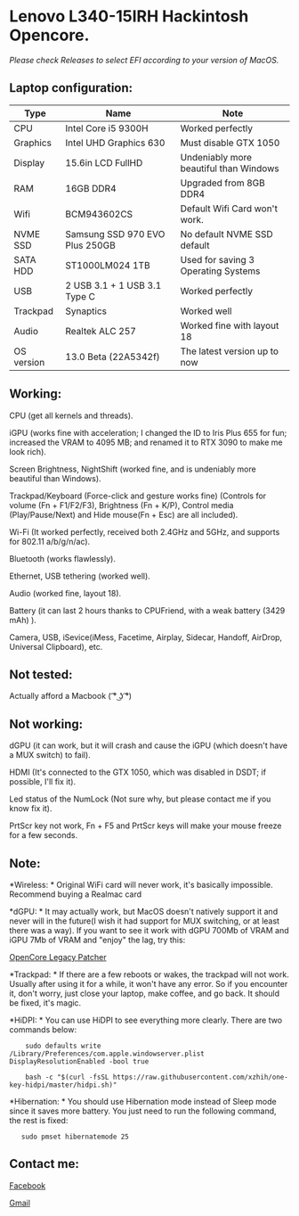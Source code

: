 # Lenovo L340-15IRH Hackintosh Opencore.

*Please check Releases to select EFI according to your version of MacOS.*

## Laptop configuration:
  | Type | Name | Note |
  | --- | --- | --- |
  | CPU | Intel Core i5 9300H | Worked perfectly |
  | Graphics | Intel UHD Graphics 630 | Must disable GTX 1050 |
  | Display | 15.6in LCD FullHD | Undeniably more beautiful than Windows |
  | RAM | 16GB DDR4 | Upgraded from 8GB DDR4 |
  | Wifi| BCM943602CS | Default Wifi Card won't work. |
  | NVME SSD| Samsung SSD 970 EVO Plus 250GB | No default NVME SSD default |
  | SATA HDD | ST1000LM024 1TB | Used for saving 3 Operating Systems |
  | USB | 2 USB 3.1 + 1 USB 3.1 Type C | Worked perfectly |
  | Trackpad | Synaptics | Worked well |
  | Audio | Realtek ALC 257 | Worked fine with layout 18 |
  | OS version| 13.0 Beta (22A5342f) | The latest version up to now |
  


## Working:

  CPU (get all kernels and threads).
  
  iGPU (works fine with acceleration; I changed the ID to Iris Plus 655 for fun; increased the VRAM to 4095 MB; and renamed it to RTX 3090 to make me look rich).
  
  Screen Brightness, NightShift (worked fine, and is undeniably more beautiful than Windows).
  
  Trackpad/Keyboard (Force-click and gesture works fine)
  (Controls for volume (Fn + F1/F2/F3), Brightness (Fn + K/P), Control media (Play/Pause/Next) and Hide mouse(Fn + Esc) are all included).
  
  Wi-Fi (It worked perfectly, received both 2.4GHz and 5GHz, and supports for 802.11 a/b/g/n/ac).
  
  Bluetooth (works flawlessly).
  
  Ethernet, USB tethering (worked well).
  
  Audio (worked fine, layout 18).
  
  Battery (it can last 2 hours thanks to CPUFriend, with a weak battery (3429 mAh) ).
  
  Camera, USB, iSevice(iMess, Facetime, Airplay, Sidecar, Handoff, AirDrop, Universal Clipboard), etc.
  
## Not tested:

  Actually afford a Macbook ( ͡° ͜ʖ ͡°)

## Not working:

  dGPU (it can work, but it will crash and cause the iGPU (which doesn't have a MUX switch) to fail).
  
  HDMI (It's connected to the GTX 1050, which was disabled in DSDT; if possible, I'll fix it).
  
  Led status of the NumLock (Not sure why, but please contact me if you know fix it).
  
  PrtScr key not work, Fn + F5 and PrtScr keys will make your mouse freeze for a few seconds.
  
## Note:
  
  *Wireless: *
  Original WiFi card will never work, it's basically impossible. Recommend buying a Realmac card
  
  *dGPU: *
  It may actually work, but MacOS doesn't natively support it and never will in the future(I wish it had support for MUX switching, or at least there was a way). If you want to see it work with dGPU 700Mb of VRAM and iGPU 7Mb of VRAM and "enjoy" the lag, try this:
  
  [OpenCore Legacy Patcher](https://github.com/dortania/OpenCore-Legacy-Patcher)
     
  *Trackpad: *
  If there are a few reboots or wakes, the trackpad will not work. Usually after using it for a while, it won't have any error. So if you encounter it, don't worry, just close your laptop, make coffee, and go back. It should be fixed, it's magic.
  
  *HiDPI: *
    You can use HiDPI to see everything more clearly. There are two commands below:
  ```
      sudo defaults write /Library/Preferences/com.apple.windowserver.plist DisplayResolutionEnabled -bool true
  ```
    
  ```
      bash -c "$(curl -fsSL https://raw.githubusercontent.com/xzhih/one-key-hidpi/master/hidpi.sh)"
  ```
  
  *Hibernation: *
  You should use Hibernation mode instead of Sleep mode since it saves more battery. You just need to run the following command, the rest is fixed:
   ```
      sudo pmset hibernatemode 25
  ```
  
## Contact me:

  [Facebook](https://www.facebook.com/phuchau.developer)
  
  [Gmail](MAILTO:phuchau.developer@gmail.com)
